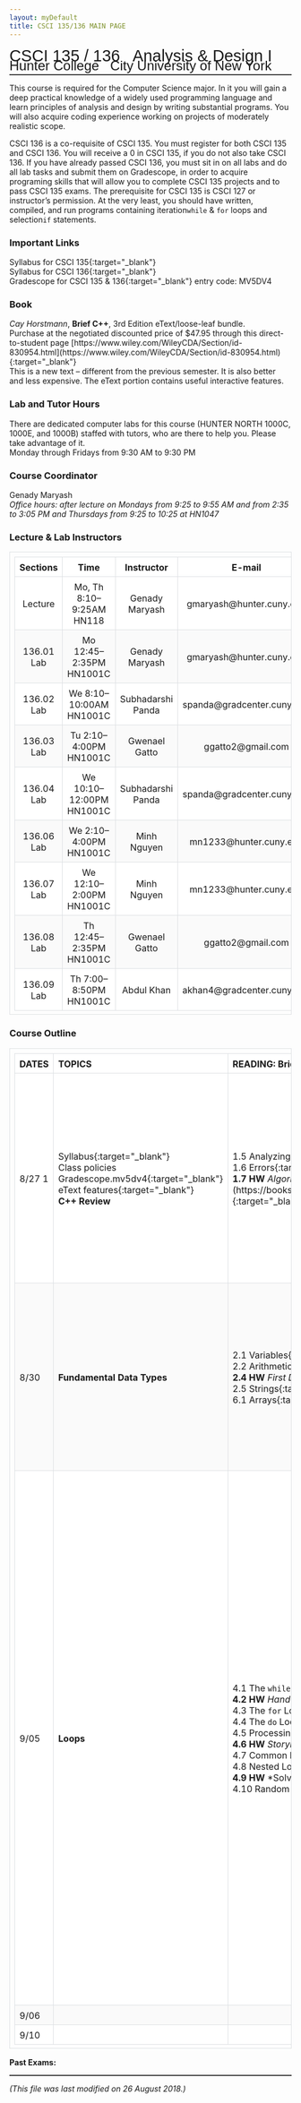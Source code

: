 ```yaml
---
layout: myDefault 
title: CSCI 135/136 MAIN PAGE 
---
```


<style>  
table {
    border-collapse: collapse;
}
table, td, th {
    text-align: left;
    padding: 8px;
    padding-bottom: 6px;
    border: 1px solid #dee1e4;
}
tr:nth-child(even) {background-color: #fafafa;}
tr:nth-child(odd) {background-color: #ffffff;}
hr {
    border: 0;
    height: 0;
    border-top: 1px solid rgba(0, 0, 0, 0.1);
    border-bottom: 1px solid rgba(255, 255, 255, 0.3);
}
a:link {
    text-decoration: none;
}
a:visited {
    text-decoration: none;
    color: blue;
}
a:hover {
    text-decoration: none;
}
a:active {
    text-decoration: none;
}
</style>
  
[<span style="font-family:Arial; font-size:28.9px">CSCI 135 / 136 &nbsp; Analysis & Design I</span><br/>
<span style="line-height:0.1; font-family:Arial; font-size:24px">Hunter College &nbsp; City University of New York</span>](2018_fall.html)   
  
---  	
  
This course is required for the Computer Science major.  In it you will gain a deep practical knowledge of a widely used programming language and learn principles of analysis and design by writing substantial programs. You will also acquire coding experience working on projects of moderately realistic scope.  

CSCI 136 is a co-requisite of CSCI 135.  You must register for both CSCI 135 and CSCI 136.  You will receive a 0 in CSCI 135, if you do not also take CSCI 136.  If you have already passed CSCI 136, you must sit in on all labs and do all lab tasks and submit them on Gradescope, in order to acquire programing skills that will allow you to complete CSCI 135 projects and to pass CSCI 135 exams.  The prerequisite for CSCI 135 is CSCI 127 or instructor’s permission. At the very least, you should have written, compiled, and run programs containing iteration`while` & `for` loops and selection`if` statements.  
  
### Important Links
[Syllabus for CSCI 135](syllabus_135.html){:target="_blank"} <br/>
[Syllabus for CSCI 136](syllabus_136.html){:target="_blank"} <br/>
[Gradescope for CSCI 135 & 136](https://www.gradescope.com/courses/20712){:target="_blank"} entry code: MV5DV4  

### Book 
*Cay Horstmann*, **Brief C++**, 3rd Edition eText/loose-leaf bundle.  
Purchase at the negotiated discounted price of $47.95 through this direct-to-student page [https://www.wiley.com/WileyCDA/Section/id-830954.html](https://www.wiley.com/WileyCDA/Section/id-830954.html){:target="_blank"}  
This is a new text – different from the previous semester.  It is also better and less expensive.  The eText portion contains useful interactive features.  

### Lab and Tutor Hours  
There are dedicated computer labs for this course (HUNTER NORTH 1000C, 1000E, and 1000B) staffed with tutors, who are there to help you.  Please take advantage of it.  
Monday through Fridays from 9:30 AM to 9:30 PM  

### Course Coordinator  
Genady Maryash  
*Office hours: after lecture on Mondays from 9:25 to 9:55 AM and from 2:35 to 3:05 PM and Thursdays from 9:25 to 10:25 at HN1047*

### Lecture & Lab Instructors  

 Sections | Time | Instructor | E-mail 
 :---: | :---: | :---: | :---: 
 Lecture | Mo, Th 8:10–9:25AM HN118 | Genady Maryash | gmaryash@hunter.cuny.edu 
 136.01 Lab | Mo 12:45–2:35PM HN1001C | Genady Maryash | gmaryash@hunter.cuny.edu 
 136.02 Lab | We 8:10–10:00AM HN1001C | Subhadarshi Panda | spanda@gradcenter.cuny.edu 
 136.03 Lab | Tu 2:10–4:00PM HN1001C | Gwenael Gatto | ggatto2@gmail.com 
 136.04 Lab | We 10:10–12:00PM HN1001C | Subhadarshi Panda | spanda@gradcenter.cuny.edu 
 136.06 Lab | We 2:10–4:00PM HN1001C | Minh Nguyen | mn1233@hunter.cuny.edu 
 136.07 Lab | We 12:10–2:00PM HN1001C | Minh Nguyen | mn1233@hunter.cuny.edu 
 136.08 Lab | Th 12:45–2:35PM HN1001C | Gwenael Gatto | ggatto2@gmail.com 
 136.09 Lab | Th 7:00–8:50PM HN1001C | Abdul Khan | akhan4@gradcenter.cuny.edu 

### Course Outline

 DATES | TOPICS | READING:&nbsp;Brief&nbsp;C++| SLIDE&nbsp;DECKS | LABS 
 --- | --- | --- | --- | --- 
 8/27&nbsp;1 | [Syllabus](syllabus_135.html){:target="_blank"}<br/>Class policies<br/>[Gradescope.mv5dv4](https://www.gradescope.com/courses/20712){:target="_blank"}<br/>[eText features](https://bookshelf.vitalsource.com/#/books/9781119400424/cfi/6/2!/4/2/2@0:0){:target="_blank"}<br/>**C++&nbsp;Review** | [1.5 Analyzing Your First Program](https://bookshelf.vitalsource.com/#/books/9781119400424/cfi/6/34!/4/4/2/2@0.00:0){:target="_blank"}<br/>[1.6 Errors](https://bookshelf.vitalsource.com/#/books/9781119400424/cfi/6/38!/4/2/2/2@0.00:0){:target="_blank"}<br/>**1.7 HW** *Algorithm Design*](https://bookshelf.vitalsource.com/#/books/9781119400424/cfi/6/42!/4/2/2/2@0.00:0){:target="_blank"} | [1.5 Analyzing Your First Program](slides/1.5 Analyzing Your First Program.pdf){:target="_blank"}<br/>[1.6 Errors](slides/1.6 Errors.pdf){:target="_blank"}<br/>[1.7 PS Algorithm Design](slides/1.7 PS Algorithm Design.pdf){:target="_blank"} | [**Lab&nbsp;1**](labs/lab_01.html){:target="_blank"}<br/>Due<br/>9/02 
 8/30 | **Fundamental Data&nbsp;Types** | [2.1 Variables](https://bookshelf.vitalsource.com/#/books/9781119400424/cfi/6/62!/4/2/4/2@0:0){:target="_blank"}<br/>[2.2 Arithmetic](https://bookshelf.vitalsource.com/#/books/9781119400424/cfi/6/78!/4/4/2/2@0.00:0){:target="_blank"}<br/>[**2.4 HW** *First Do It By Hand*](https://bookshelf.vitalsource.com/#/books/9781119400424/cfi/6/94!/4/2/2/2@0.00:0){:target="_blank"}<br/>[2.5 Strings](https://bookshelf.vitalsource.com/#/books/9781119400424/cfi/6/102!/4/4/2/2@0.00:0){:target="_blank"}<br/>[6.1 Arrays](https://bookshelf.vitalsource.com/#/books/9781119400424/cfi/6/286!/4/4/2/2@0.00:0){:target="_blank"} | [2.1 Variables](slides/2.1 Variables.pdf){:target="_blank"}<br/>[2.2 Arithmetic](slides/2.2 Arithmetic.pdf){:target="_blank"}<br/>[2.5 Strings](slides/2.5 Strings.pdf){:target="_blank"}<br/>[6.1 Arrays](slides/6.1 Arrays.pdf){:target="_blank"} | 
 9/05 | **Loops** | [4.1 The `while` Loop](https://bookshelf.vitalsource.com/#/books/9781119400424/cfi/6/166!/4/4/2/2@0:0){:target="_blank"}<br/>[**4.2 HW** *Hand-Tracing*](https://bookshelf.vitalsource.com/#/books/9781119400424/cfi/6/174!/4/4/2/2@0.00:0){:target="_blank"}<br/>[4.3 The `for` Loop](https://bookshelf.vitalsource.com/#/books/9781119400424/cfi/6/176!/4/4/2/2@0.00:0){:target="_blank"}<br/>[4.4 The `do` Loop](https://bookshelf.vitalsource.com/#/books/9781119400424/cfi/6/180!/4/4/2/2@0.00:0){:target="_blank"}<br/>[4.5 Processing Input](https://bookshelf.vitalsource.com/#/books/9781119400424/cfi/6/184!/4/2/2/2@0.00:0){:target="_blank"}<br/>[**4.6 HW** *Storyboards*](https://bookshelf.vitalsource.com/#/books/9781119400424/cfi/6/190!/4/2/2/2@0.00:0){:target="_blank"}<br/>[4.7 Common Loop Algorithms](https://bookshelf.vitalsource.com/#/books/9781119400424/cfi/6/192!/4/2/2/2@0.00:0){:target="_blank"}<br/>[4.8 Nested Loops](https://bookshelf.vitalsource.com/#/books/9781119400424/cfi/6/208!/4/4/2/2@0.00:0){:target="_blank"}<br/>[**4.9 HW** *Solve a Simple Problem First](https://bookshelf.vitalsource.com/#/books/9781119400424/cfi/6/212!/4/4/2/2@0.00:0){:target="_blank"}<br/>[4.10 Random Numbers and Simulations](https://bookshelf.vitalsource.com/#/books/9781119400424/cfi/6/214!/4/4/2/2@0.00:0){:target="_blank"} | [4.1 The `while` Loop](slides/4.1 The WHILE Loop.pdf){:target="_blank"}<br/>[4.2 PS Hand-Tracing &amp;<br/>4.3 The `for` Loop](slides/4.2 PS Hand-Tracing _ 4.3 The FOR Loop.pdf){:target="_blank"}<br/>[4.4 The `do` Loop &amp;<br/>4.5 Processing Input](slides/4.4 The DO Loop _ 4.5 Processing Input.pdf){:target="_blank"}<br/>[4.6 PS Storyboards &amp;<br/>4.7 Common Loop Algorithms &amp;<br/>4.8 Nested Loops](slides/4.6 PS Storyboards _ 4.7 Common Loop Algorithms _ 4.8 Nested Loops.pdf){:target="_blank"}<br/>[4.9 PS Solve a Simpler Problem First &amp;<br/>4.10 Random Numbers and Simulations](slides/4.9 PS Solve a Simpler Problem First _ 4.10 Random Numbers and Simulations.pdf){:target="_blank"} | [**Lab&nbsp;2**](labs/lab_02.html){:target="_blank"}<br/>Due<br/>9/13 
 9/06 |  |  |  | 
 9/10 |  |  |  | 
  
   
 
 
**Past Exams:**  

---    
  
_(This file was last modified on 26 August 2018.)_ 
